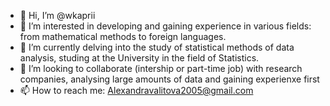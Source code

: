 - 👋 Hi, I’m @wkaprii
- 👀 I’m interested in developing and gaining experience in various fields: from mathematical methods to foreign languages.
- 🌱 I’m currently delving into the study of statistical methods of data analysis, studing at the University in the field of Statistics.
- 💞️ I’m looking to collaborate (intership or part-time job) with research companies, analysing large amounts of data and gaining experienxe first
- 📫 How to reach me: Alexandravalitova2005@gmail.com

<!---
wkaprii/wkaprii is a ✨ special ✨ repository because its `README.md` (this file) appears on your GitHub profile.
You can click the Preview link to take a look at your changes.
--->
